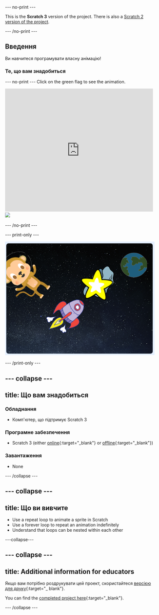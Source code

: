 \--- no-print \---

This is the **Scratch 3** version of the project. There is also a [Scratch 2 version of the project](https://projects.raspberrypi.org/en/projects/lost-in-space-scratch2).

\--- /no-print \---

## Введення

Ви навчитеся програмувати власну анімацію!

### Те, що вам знадобиться

\--- no-print \--- Click on the green flag to see the animation.

<div class="scratch-preview">
  <iframe allowtransparency="true" width="485" height="402" src="https://scratch.mit.edu/projects/embed/276873231/?autostart=false" frameborder="0" scrolling="no"></iframe>
  <img src="images/space-final.png">
</div>

\--- /no-print \---

\--- print-only \---

![Complete project](images/showcase_static.png)

\--- /print-only \---

## \--- collapse \---

## title: Що вам знадобиться

### Обладнання

- Комп'ютер, що підтримує Scratch 3

### Програмне забезпечення

- Scratch 3 (either [online](http://rpf.io/scratchon){:target="_blank"} or [offline](http://rpf.io/scratchoff){:target="_blank"})

### Завантаження

- None

\--- /collapse \---

## \--- collapse \---

## title: Що ви вивчите

- Use a repeat loop to animate a sprite in Scratch
- Use a forever loop to repeat an animation indefinitely
- Understand that loops can be nested within each other

\---collapse\---

## \--- collapse \---

## title: Additional information for educators

Якщо вам потрібно роздрукувати цей проект, скористайтеся [версією для друку](https://projects.raspberrypi.org/en/projects/lost-in-space/print){:target="_ blank"}.

You can find the [completed project here](http://rpf.io/p/en/lost-in-space-get){:target="_blank"}.

\--- /collapse \---